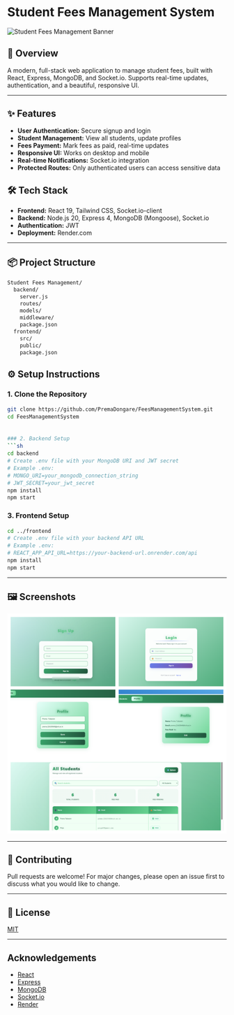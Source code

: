 # Student Fees Management System

![Student Fees Management Banner](https://img.shields.io/badge/Student%20Fees%20Management-Fullstack-blueviolet?style=for-the-badge)

## 🚀 Overview
A modern, full-stack web application to manage student fees, built with React, Express, MongoDB, and Socket.io. Supports real-time updates, authentication, and a beautiful, responsive UI.

---

## ✨ Features
- **User Authentication:** Secure signup and login
- **Student Management:** View all students, update profiles
- **Fees Payment:** Mark fees as paid, real-time updates
- **Responsive UI:** Works on desktop and mobile
- **Real-time Notifications:** Socket.io integration
- **Protected Routes:** Only authenticated users can access sensitive data



## 🛠️ Tech Stack
- **Frontend:** React 19, Tailwind CSS, Socket.io-client
- **Backend:** Node.js 20, Express 4, MongoDB (Mongoose), Socket.io
- **Authentication:** JWT
- **Deployment:** Render.com

---

## 📦 Project Structure
```
Student Fees Management/
  backend/
    server.js
    routes/
    models/
    middleware/
    package.json
  frontend/
    src/
    public/
    package.json
```



## ⚙️ Setup Instructions

### 1. Clone the Repository
```sh
git clone https://github.com/PremaDongare/FeesManagementSystem.git
cd FeesManagementSystem


### 2. Backend Setup
```sh
cd backend
# Create .env file with your MongoDB URI and JWT secret
# Example .env:
# MONGO_URI=your_mongodb_connection_string
# JWT_SECRET=your_jwt_secret
npm install
npm start
```

### 3. Frontend Setup
```sh
cd ../frontend
# Create .env file with your backend API URL
# Example .env:
# REACT_APP_API_URL=https://your-backend-url.onrender.com/api
npm install
npm start
```

---

## 🖼️ Screenshots

![App Output Screenshot](frontend/Assets/Output.png)

---

## 🤝 Contributing
Pull requests are welcome! For major changes, please open an issue first to discuss what you would like to change.

---

## 📄 License
[MIT](LICENSE)

---

##  Acknowledgements
- [React](https://reactjs.org/)
- [Express](https://expressjs.com/)
- [MongoDB](https://www.mongodb.com/)
- [Socket.io](https://socket.io/)
- [Render](https://render.com/) 